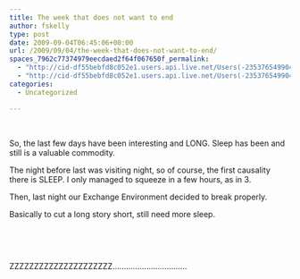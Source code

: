 ```yaml
---
title: The week that does not want to end
author: fskelly
type: post
date: 2009-09-04T06:45:06+00:00
url: /2009/09/04/the-week-that-does-not-want-to-end/
spaces_7962c77374979eecdaed2f64f067650f_permalink:
  - "http://cid-df55bebfd8c052e1.users.api.live.net/Users(-2353765499046702367)/Blogs('DF55BEBFD8C052E1!116')/Entries('DF55BEBFD8C052E1!2242')?authkey=22Fzl6To93U%24"
  - "http://cid-df55bebfd8c052e1.users.api.live.net/Users(-2353765499046702367)/Blogs('DF55BEBFD8C052E1!116')/Entries('DF55BEBFD8C052E1!2242')?authkey=22Fzl6To93U%24"
categories:
  - Uncategorized

---
```

<div id="msgcns!DF55BEBFD8C052E1!2242" class="bvMsg">
  <p>
     
  </p>
  
  <p>
    So, the last few days have been interesting and LONG. Sleep has been and still is a valuable commodity.
  </p>
  
  <p>
    The night before last was visiting night, so of course, the first causality there is SLEEP. I only managed to squeeze in a few hours, as in 3.
  </p>
  
  <p>
    Then, last night our Exchange Environment decided to break properly.
  </p>
  
  <p>
    Basically to cut a long story short, still need more sleep.
  </p>
  
  <p>
     
  </p>
  
  <p>
     
  </p>
  
  <p>
    ZZZZZZZZZZZZZZZZZZZZZ……………………………
  </p></p>
</div>